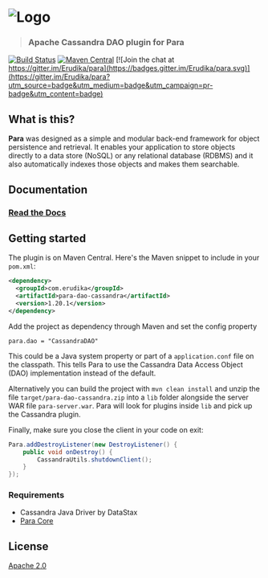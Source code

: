 ![Logo](https://s3-eu-west-1.amazonaws.com/org.paraio/para.png)
============================

> ### Apache Cassandra DAO plugin for Para

[![Build Status](https://travis-ci.org/Erudika/para-dao-cassandra.svg?branch=master)](https://travis-ci.org/Erudika/para-dao-cassandra)
[![Maven Central](https://maven-badges.herokuapp.com/maven-central/com.erudika/para-dao-cassandra/badge.svg)](https://maven-badges.herokuapp.com/maven-central/com.erudika/para-dao-cassandra)
[![Join the chat at https://gitter.im/Erudika/para](https://badges.gitter.im/Erudika/para.svg)](https://gitter.im/Erudika/para?utm_source=badge&utm_medium=badge&utm_campaign=pr-badge&utm_content=badge)

## What is this?

**Para** was designed as a simple and modular back-end framework for object persistence and retrieval.
It enables your application to store objects directly to a data store (NoSQL) or any relational database (RDBMS)
and it also automatically indexes those objects and makes them searchable.

## Documentation

### [Read the Docs](http://paraio.org/docs)

## Getting started

The plugin is on Maven Central. Here's the Maven snippet to include in your `pom.xml`:

```xml
<dependency>
  <groupId>com.erudika</groupId>
  <artifactId>para-dao-cassandra</artifactId>
  <version>1.20.1</version>
</dependency>
```

Add the project as dependency through Maven and set the config property
```
para.dao = "CassandraDAO"
```
This could be a Java system property or part of a `application.conf` file on the classpath.
This tells Para to use the Cassandra Data Access Object (DAO) implementation instead of the default.


Alternatively you can build the project with `mvn clean install` and unzip the file `target/para-dao-cassandra.zip`
into a `lib` folder alongside the server WAR file `para-server.war`. Para will look for plugins inside `lib`
and pick up the Cassandra plugin.

Finally, make sure you close the client in your code on exit:
```java
Para.addDestroyListener(new DestroyListener() {
	public void onDestroy() {
		CassandraUtils.shutdownClient();
	}
});
```

### Requirements

- Cassandra Java Driver by DataStax
- [Para Core](https://github.com/Erudika/para)

## License
[Apache 2.0](LICENSE)
